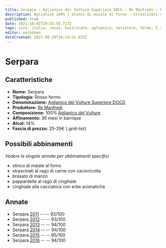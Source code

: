 ```yaml
---
title: Serpara – Aglianico del Vulture Superiore DOCG – Re Manfredi – Basilicata (IT) – 25-29€ – 5★
description: Aglianico 100% | Stinco di maiale al forno – Strascinati al ragù di carne con cacioricotta – Brasato di manzo – Pappardelle al ragù di cinghiale – Cinghiale alla cacciatora con erbe aromatiche
published: true
date: 2021-10-01T19:55:55.717Z
tags: vino, italia, rosso, basilicata, aglianico, varietale, fermo, 5 stelle, stinco di maiale al forno, strascinati al ragù di carne con cacioricotta, pappardelle al ragù di cinghiale, cinghiale alla cacciatora con erbe aromatiche, brasato di manzo, 25-29€
editor: markdown
dateCreated: 2021-08-29T16:14:52.625Z
---
```


# Serpara

## Caratteristiche
- **Nome:** Serpara
- **Tipologia:** Rosso fermo 
- **Denominazione:** [Aglianico del Vulture Superiore DOCG](/denominazioni/Italia/Basilicata/DOCG/Aglianico-del-Vulture-Superiore)
- **Produttore:** [Re Manfredi](/produttori/Italia/Basilicata/Re-Manfredi) 
- **Composizione:** 100% [Aglianico del Vulture](/vitigni/Italia/bacca-nera/aglianico-del-vulture)
- **Affinamento:** 36 mesi in barrique
- **Alcol:** 14%
- **Fascia di prezzo:** 25-29€
{.grid-list}


## Possibili abbinamenti
*Vedere le singole annate per abbinamenti specifici*

- stinco di maiale al forno
- strascinati al ragù di carne con cacioricotta 
- brasato di manzo 
- pappardelle al ragù di cinghiale 
- cinghiale alla cacciatora con erbe aromatiche

## Annate
- Serpara [2011](/vini/Italia/Basilicata/Re-Manfredi/Serpara/2012) -- <span class="star-5"></span> -- 93/100
- Serpara [2012](/vini/Italia/Basilicata/Re-Manfredi/Serpara/2012) -- <span class="star-5"></span> -- 93/100
- Serpara [2013](/vini/Italia/Basilicata/Re-Manfredi/Serpara/2013) -- <span class="star-5"></span> -- 94/100
- Serpara [2014](/vini/Italia/Basilicata/Re-Manfredi/Serpara/2014) -- <span class="star-5"></span> -- 94/100
- Serpara [2015](/vini/Italia/Basilicata/Re-Manfredi/Serpara/2015) -- <span class="star-5"></span> -- 95/100
- Serpara [2016](/vini/Italia/Basilicata/Re-Manfredi/Serpara/2016) -- <span class="star-5"></span> -- 94/100
 
 